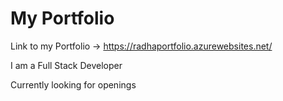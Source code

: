 # My Portfolio

Link to my Portfolio -> https://radhaportfolio.azurewebsites.net/

I am a Full Stack Developer

Currently looking for openings
